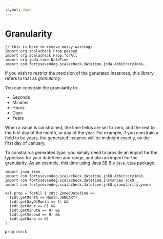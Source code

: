 ```yaml
---
layout: docs
---
```

# Granularity

```tut:invisible
// this is here to remove noisy warnings
import org.scalacheck.Prop.passed
import org.scalacheck.Prop.forAll
import org.joda.time.DateTime
import com.fortysevendeg.scalacheck.datetime.joda.ArbitraryJoda._
```

If you wish to restrict the precision of the generated instances, this library refers to that as _granularity_.

You can constrain the granularity to:

  * Seconds
  * Minutes
  * Hours
  * Days
  * Years

When a value is constrained, the time fields are set to zero, and the rest to the first day of the month, or day of the year. For example, if you constrain a field to be years, the generated instance will be midnight exactly, on the first day of January.

To constrain a generated type, you simply need to provide an import for the typeclass for your date/time and range, and also an import for the granularity. As an example, this time using Java SE 8's `java.time` package:

```tut
import java.time._
import com.fortysevendeg.scalacheck.datetime.jdk8.ArbitraryJdk8._
import com.fortysevendeg.scalacheck.datetime.instances.jdk8._
import com.fortysevendeg.scalacheck.datetime.jdk8.granularity.years

val prop = forAll { zdt: ZonedDateTime =>
  (zdt.getMonth == Month.JANUARY)
  (zdt.getDayOfMonth == 1) &&
  (zdt.getHour == 0) &&
  (zdt.getMinute == 0) &&
  (zdt.getSecond == 0) &&
  (zdt.getNano == 0)
}

prop.check
```

